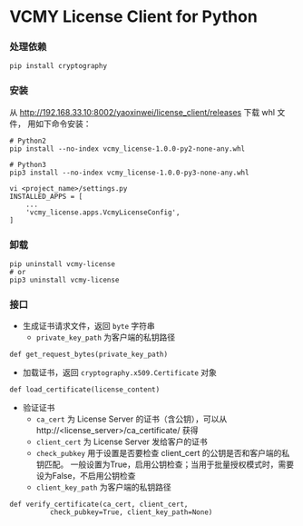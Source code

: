 # VCMY License Client for Python

### 处理依赖
~~~~
pip install cryptography
~~~~

### 安装

从 http://192.168.33.10:8002/yaoxinwei/license_client/releases 下载 whl 文件，
用如下命令安装：
~~~~
# Python2
pip install --no-index vcmy_license-1.0.0-py2-none-any.whl

# Python3
pip3 install --no-index vcmy_license-1.0.0-py3-none-any.whl

vi <project_name>/settings.py
INSTALLED_APPS = [
    ...
    'vcmy_license.apps.VcmyLicenseConfig',
]
~~~~

### 卸载
```
pip uninstall vcmy-license
# or
pip3 uninstall vcmy-license
```

### 接口
  * 生成证书请求文件，返回 `byte` 字符串
    * `private_key_path` 为客户端的私钥路径

  ```
  def get_request_bytes(private_key_path)
  ```

  * 加载证书，返回 `cryptography.x509.Certificate` 对象
  ```
  def load_certificate(license_content)
  ```

  * 验证证书
    * `ca_cert` 为 License Server 的证书（含公钥），可以从 http://<license_server>/ca_certificate/ 获得
    * `client_cert` 为 License Server 发给客户的证书
    * `check_pubkey` 用于设置是否要检查 client_cert 的公钥是否和客户端的私钥匹配。
      一般设置为True，启用公钥检查；当用于批量授权模式时，需要设为False，不启用公钥检查
    * `client_key_path` 为客户端的私钥路径

  ```
  def verify_certificate(ca_cert, client_cert,
            check_pubkey=True, client_key_path=None)
  ```
